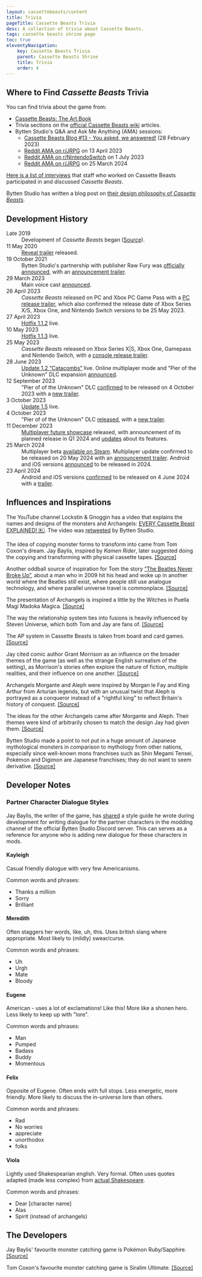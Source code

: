 ```yaml
---
layout: cassettebeasts/content
title: Trivia
pageTitle: Cassette Beasts Trivia
desc: A collection of trivia about Cassette Beasts.
tags: cassette beasts shrine page
toc: true
eleventyNavigation:
    key: Cassette Beasts Trivia
    parent: Cassette Beasts Shrine
    title: Trivia
    order: 4
---
```


## Where to Find <cite>Cassette Beasts</cite> Trivia

You can find trivia about the game from:

* [Cassette Beasts: The Art Book](https://store.steampowered.com/app/2259040/Cassette_Beasts_The_Art_Book/)
* Trivia sections on the [official Cassette Beasts wiki](https://wiki.cassettebeasts.com/wiki/Main_Page) articles.
* Bytten Studio's Q&A and Ask Me Anything (AMA) sessions:
    * [Cassette Beasts Blog #13 - You asked, we answered!](https://store.steampowered.com/news/app/1321440/view/3669908058337516561) (28 February 2023)
    * [Reddit AMA on r/JRPG](https://www.reddit.com/r/JRPG/comments/12kobbo/were_bytten_studio_the_developers_of_cassette/) on 13 April 2023
    * [Reddit AMA on r/NintendoSwitch](https://www.reddit.com/r/NintendoSwitch/comments/14nvsiu/ama_we_are_bytten_studio_the_developers_of/) on 1 July 2023
    * [Reddit AMA on r/JRPG](https://www.reddit.com/r/JRPG/comments/1bniroh/we_are_bytten_studio_developers_of_the/) on 25 March 2024

[Here is a list of interviews](https://wiki.cassettebeasts.com/wiki/List_of_Interviews) that staff who worked on Cassette Beasts participated in and discussed <cite>Cassette Beasts</cite>.

Bytten Studio has written a blog post on [their design philosophy of <cite>Cassette Beasts</cite>](https://store.steampowered.com/news/app/1321440/view/6349565145235433772).

## Development History

<dl>
    <dt>Late 2019</dt>
    <dd>Development of <cite>Cassette Beasts</cite> began  (<a href="https://store.steampowered.com/news/app/1321440/view/3669908058337516561" target="_blank">Source</a>).</dd>
    <dt>11 May 2020</dt>
    <dd><a href="https://www.youtube.com/watch?v=H-bD1Pf3xGY" target="_blank">Reveal trailer</a> released.</dd>
    <dt>19 October 2021</dt>
    <dd>Bytten Studio's partnership with publisher Raw Fury was <a href="https://twitter.com/ByttenStudio/status/1450449939729879053" target="_blank">officially announced</a>, with an <a href="https://www.youtube.com/watch?v=C0zv4r-DTPg" target="_blank">announcement trailer</a>.</dd>
    <dt>29 March 2023</dt>
    <dd>Main voice cast <a href="https://twitter.com/ByttenStudio/status/1641106350376665091" target="_blank">announced</a>.</dd>
    <dt>26 April 2023</dt>
    <dd><cite>Cassette Beasts</cite> released on PC and Xbox PC Game Pass with a <a href="https://www.youtube.com/watch?v=_OLST_Fw5Ms" target="_blank">PC release trailer</a>, which also confirmed the release date of Xbox Series X/S, Xbox One, and Nintendo Switch versions to be 25 May 2023.</dd>
    <dt>27 April 2023</dt>
    <dd><a href="https://store.steampowered.com/news/app/1321440/view/3727334659005649764" target="blank">Hotfix 1.1.2</a> live.</dd>
    <dt>10 May 2023</dt>
    <dd><a href="https://store.steampowered.com/news/app/1321440/view/3727335925783976124" target="blank">Hotfix 1.1.3</a> live.</dd>
    <dt>25 May 2023</dt>
    <dd><cite>Cassette Beasts</cite> released on Xbox Series X|S, Xbox One, Gamepass and Nintendo Switch, with a <a href="https://www.youtube.com/watch?v=YDSiPEtAW-0" target="_blank">console release trailer</a>.</dd>
    <dt>28 June 2023</dt>
    <dd><a href="https://store.steampowered.com/news/app/1321440/view/3660912271237996230" target="blank">Update 1.2 “Catacombs”</a> live. Online multiplayer mode and "Pier of the Unknown" DLC expansion <a href="https://www.cassettebeasts.com/2023/06/28/update-1-2-the-cassette-beasts-showcase/">announced</a>.</dd>
    <dt>12 September 2023</dt>
    <dd>"Pier of of the Unknown" DLC <a href="https://store.steampowered.com/news/app/1321440/view/3694695704131814032" target="_blank">confirmed</a> to be released on 4 October 2023 with a <a href="https://www.youtube.com/watch?v=gq7NeWB1Vzc" target="blank">new trailer</a>.</dd>
    <dt>3 October 2023</dt>
    <dd><a href="https://store.steampowered.com/news/app/1321440/view/3754370207781487387" target="blank">Update 1.5</a> live.</dd>
    <dt>4 October 2023</dt>
    <dd>"Pier of of the Unknown" DLC <a href="https://www.cassettebeasts.com/2023/10/06/pier-of-the-unknown-dlc-out-now/" target="blank">released</a>, with a <a href="https://www.youtube.com/watch?v=eJUgQ36sqLI" target="blank">new trailer</a>.</dd>
    <dt>11 December 2023</dt>
    <dd><a href="https://www.youtube.com/watch?v=5Fw7ElAoyhM" target="blank">Multiplayer future showcase</a> released, with announcement of its planned release in Q1 2024 and <a href="https://store.steampowered.com/news/app/1321440/view/3906373040050998621" target="blank">updates</a> about its features.</dd>
    <dt>25 March 2024</dt>
    <dd>Multiplayer beta <a href="https://store.steampowered.com/news/app/1321440/view/4140569729629599030" target="_blank">available on Steam</a>. Multiplayer update confirmed to be released on 20 May 2024 with an <a href="https://www.youtube.com/watch?v=q7ZYhxdwMt8" target="_blank">announcement trailer</a>. Android and iOS versions <a href="https://www.youtube.com/watch?v=jN_IYdwoL_A&t=135s" target="_blank">announced</a> to be released in 2024.</dd>
    <dt>23 April 2024</dt>
    <dd>Android and iOS versions <a href="https://twitter.com/ByttenStudio/status/1782442549552017482" target="_blank">confirmed</a> to be released on 4 June 2024 with a <a href="https://www.youtube.com/watch?v=hqcDR6-sRVw" target="_blank">trailer</a>.</dd>
</dl>

## Influences and Inspirations

The YouTube channel Lockstin & Gnoggin has a video that explains the names and designs of the monsters and Archangels: [EVERY Cassette Beast EXPLAINED! 🖭](https://www.youtube.com/watch?v=GlKQzL6gpxc). The video was [retweeted](https://i.postimg.cc/tRdtkBSF/Screenshot-2023-10-05-at-14-27-39-Lockstin-on-X.png) by Bytten Studio.

The idea of copying monster forms to transform into came from Tom Coxon's dream. Jay Baylis, inspired by <cite>Kamen Rider</cite>, later suggested doing the copying and transforming with physical cassette tapes. [\[Source\]](https://store.steampowered.com/news/app/1321440/view/3669908058337516561)

Another oddball source of inspiration for Tom the story [“The Beatles Never Broke Up”](https://thebeatlesneverbrokeup.com/story/), about a man who in 2009 hit his head and woke up in another world where the Beatles still exist, where people still use analogue technology, and where parallel universe travel is commonplace. [\[Source\]](https://store.steampowered.com/news/app/1321440/view/3669908058337516561)

The presentation of Archangels is inspired a little by the Witches in Puella Magi Madoka Magica. [\[Source\]](https://store.steampowered.com/news/app/1321440/view/3669908058337516561)

The way the relationship system ties into fusions is heavily influenced by Steven Universe, which both Tom and Jay are fans of. [\[Source\]](https://store.steampowered.com/news/app/1321440/view/3669908058337516561)

The AP system in Cassette Beasts is taken from board and card games. [\[Source\]](https://store.steampowered.com/news/app/1321440/view/3669908058337516561)

Jay cited comic author Grant Morrison as an influence on the broader themes of the game (as well as the strange English surrealism of the setting), as Morrison's stories often explore the nature of fiction, multiple realities, and their influence on one another. [\[Source\]](https://store.steampowered.com/news/app/1321440/view/3669908058337516561)

Archangels Morgante and Aleph were inspired by Morgan le Fay and King Arthur from Arturian legends, but with an unusual twist that Aleph is portrayed as a conqueror instead of a "rightful king" to reflect Britain's history of conquest. [\[Source\]](https://www.reddit.com/r/NintendoSwitch/comments/14nvsiu/ama_we_are_bytten_studio_the_developers_of/jq9v6q5/)

The ideas for the other Archangels came after Morgante and Aleph. Their themes were kind of arbitrarily chosen to match the design Jay had given them. [\[Source\]](https://www.reddit.com/r/NintendoSwitch/comments/14nvsiu/ama_we_are_bytten_studio_the_developers_of/jq9v6q5/)

Bytten Studio made a point to not put in a huge amount of Japanese mythological monsters in comparison to mythology from other nations, especially since well-known mons franchises such as Shin Megami Tensei, Pokémon and Digimon are Japanese franchises; they do not want to seem derivative. [\[Source\]](https://discord.com/channels/594939411775619102/709417227652431942/1206255854211305523)

## Developer Notes

### Partner Character Dialogue Styles

Jay Baylis, the writer of the game, has [shared](https://discord.com/channels/594939411775619102/1059467649140142180/1106581265936814101) a style guide he wrote during development for writing dialogue for the partner characters in the modding channel of the official Bytten Studio Discord server. This can serves as a reference for anyone who is adding new dialogue for these characters in mods.

#### Kayleigh

Casual friendly dialogue with very few Americanisms.

Common words and phrases:

* Thanks a million
* Sorry
* Brilliant

#### Meredith

Often staggers her words, like, uh, this. Uses british slang where appropriate. Most likely to (mildly) swear/curse.

Common words and phrases:

* Uh
* Urgh
* Mate
* Bloody

#### Eugene

American - uses a lot of exclamations! Like this! More like a shonen hero. Less likely to keep up with "lore".

Common words and phrases:

* Man
* Pumped
* Badass
* Buddy
* Momentous

#### Felix

Opposite of Eugene. Often ends with full stops. Less energetic, more friendly. More likely to discuss the in-universe lore than others.

Common words and phrases:

* Rad
* No worries
* appreciate
* unorthodox
* folks

#### Viola

Lightly used Shakespearian english. Very formal. Often uses quotes adapted (made less complex) from [actual Shakespeare](https://www.rsc.org.uk/shakespeares-plays/famous-quotes).

Common words and phrases:

* Dear \[character name\]
* Alas
* Spirit (instead of archangels)

## The Developers

Jay Baylis' favourite monster catching game is Pokémon Ruby/Sapphire. [\[Source\]](https://www.reddit.com/r/NintendoSwitch/comments/14nvsiu/ama_we_are_bytten_studio_the_developers_of/jq9qo03/)

Tom Coxon's favourite monster catching game is Siralim Ultimate. [\[Source\]](https://www.reddit.com/r/NintendoSwitch/comments/14nvsiu/ama_we_are_bytten_studio_the_developers_of/jq9qicf/)
